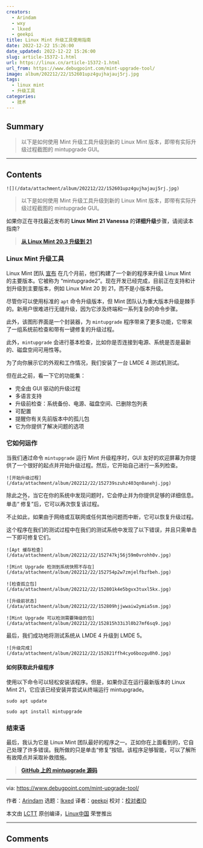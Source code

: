 ```yaml
---
creators:
  - Arindam
  - wxy
  - lkxed
  - geekpi
title: Linux Mint 升级工具使用指南
date: 2022-12-22 15:26:00
date_updated: 2022-12-22 15:26:00
slug: article-15372-1.html
url: https://linux.cn/article-15372-1.html
url_from: https://www.debugpoint.com/mint-upgrade-tool/
image: album/202212/22/152601upz4gujhajauj5rj.jpg
tags:
  - linux mint
  - 升级工具
categories:
  - 技术
---
```


## Summary

> 以下是如何使用 Mint 升级工具升级到新的 Linux Mint 版本，即带有实际升级过程截图的 mintupgrade GUI。

***

<!-- more -->

## Contents

`![](/data/attachment/album/202212/22/152601upz4gujhajauj5rj.jpg)`

> 
> 以下是如何使用 Mint 升级工具升级到新的 Linux Mint 版本，即带有实际升级过程截图的 mintupgrade GUI。
> 
> 
> 

如果你正在寻找最近发布的 **Linux Mint 21 Vanessa** 的**详细升级**步骤，请阅读本指南?

> 
> **[从 Linux Mint 20.3 升级到 21](https://www.debugpoint.com/upgrade-linux-mint-21-from-20-3/)**
> 
> 
> 

### Linux Mint 升级工具

Linux Mint 团队 [宣布](https://www.debugpoint.com/2022/04/linux-mint-21-announcement/) 在几个月前，他们构建了一个新的程序来升级 Linux Mint 的主要版本。它被称为 “mintupgrade2”。现在开发已经完成，目前正在支持和计划升级到主要版本，例如 Linux Mint 20 到 21，而不是小版本升级。

尽管你可以使用标准的 `apt` 命令升级版本，但 Mint 团队认为重大版本升级是棘手的。新用户很难进行无缝升级，因为它涉及终端和一系列复杂的命令步骤。

此外，该图形界面是一个封装器，为 `mintupgrade` 程序带来了更多功能，它带来了一组系统前检查和带有一键修复的升级过程。

此外，`mintupgrade` 会进行基本检查，比如你是否连接到电源、系统是否是最新的、磁盘空间可用性等。

为了向你展示它的外观和工作情况，我们安装了一台 LMDE 4 测试机测试。

但在此之前，看一下它的功能集：

* 完全由 GUI 驱动的升级过程
* 多语言支持
* 升级前检查：系统备份、电源、磁盘空间、已删除包列表
* 可配置
* 提醒你有关先前版本中的孤儿包
* 它为你提供了解决问题的选项

### 它如何运作

当我们通过命令 `mintupgrade` 运行 Mint 升级程序时，GUI 友好的欢迎屏幕为你提供了一个很好的起点并开始升级过程。然后，它开始自己进行一系列检查。

`![开始升级过程](/data/attachment/album/202212/22/152739szuhz403qn0anehj.jpg)`

除此之外，当它在你的系统中发现问题时，它会停止并为你提供足够的详细信息。单击“<ruby> 修复 <rt>  Fix </rt></ruby>”后，它可以再次恢复该过程。

不止如此，如果由于网络或互联网或任何其他问题而中断，它可以恢复升级过程。

这个程序在我们的测试过程中在我们的测试系统中发现了以下错误，并且只需单击一下即可修复它们。

`![Apt 缓存检查](/data/attachment/album/202212/22/152747kj56j59m0vrohh0v.jpg)`

`![Mint Upgrade 检测到系统快照不存在](/data/attachment/album/202212/22/152754p2w7zmjelfbzfbeh.jpg)`

`![检查孤立包](/data/attachment/album/202212/22/152801k4e5bgvx3tuxl5kx.jpg)`

`![升级前状态](/data/attachment/album/202212/22/152809hjjwwaiw2ymia5sm.jpg)`

`![Mint Upgrade 可以检测需要降级的包](/data/attachment/album/202212/22/152815h33i3l0b27mf6sq9.jpg)`

最后，我们成功地将测试系统从 LMDE 4 升级到 LMDE 5。

`![升级完成](/data/attachment/album/202212/22/152821ffh4cyo6bozgu0h0.jpg)`

#### 如何获取此升级程序

使用以下命令可以轻松安装该程序。但是，如果你正在运行最新版本的 Linux Mint 21，它应该已经安装并尝试从终端运行 mintupgrade。

```shell
sudo apt update
```

```shell
sudo apt install mintupgrade
```

### 结束语

最后，我认为它是 Linux Mint 团队最好的程序之一。正如你在上面看到的，它自己处理了许多错误。我所做的只是单击“修复”按钮。该程序足够智能，可以了解所有故障点并采取补救措施。

> 
> **[GitHub 上的 mintupgrade 源码](https://github.com/linuxmint/mintupgrade)**
> 
> 
> 

---

via: <https://www.debugpoint.com/mint-upgrade-tool/>

作者：[Arindam](https://www.debugpoint.com/author/admin1/) 选题：[lkxed](https://github.com/lkxed) 译者：[geekpi](https://github.com/geekpi) 校对：[校对者ID](https://github.com/%E6%A0%A1%E5%AF%B9%E8%80%85ID)

本文由 [LCTT](https://github.com/LCTT/TranslateProject) 原创编译，[Linux中国](https://linux.cn/) 荣誉推出

***

## Comments
